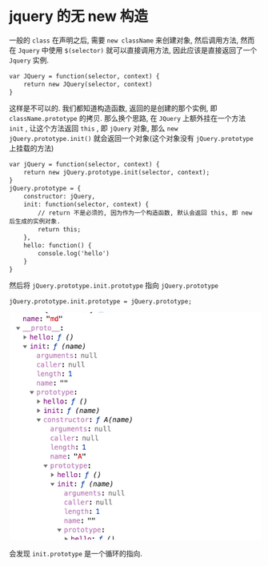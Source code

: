 # jquery 的无 new 构造

一般的 `class` 在声明之后, 需要 `new className` 来创建对象, 然后调用方法, 然而在 `Jquery` 中使用 `$(selector)` 就可以直接调用方法, 因此应该是直接返回了一个 `Jquery` 实例.

    var JQuery = function(selector, context) {
        return new JQuery(selector, context)
    }

这样是不可以的. 我们都知道构造函数, 返回的是创建的那个实例, 即 `className.prototype` 的拷贝. 那么换个思路, 在 `JQuery` 上额外挂在一个方法 `init` , 让这个方法返回 `this` , 即 `jQuery` 对象, 那么 `new jQuery.prototype.init()` 就会返回一个对象(这个对象没有 `jQuery.prototype` 上挂载的方法)

    var jQuery = function(selector, context) {
        return new jQuery.prototype.init(selector, context); 
    }
    jQuery.prototype = {
        constructor: jQuery, 
        init: function(selector, context) {
            // return 不是必须的, 因为作为一个构造函数, 默认会返回 this, 即 new 后生成的实例对象.            
            return this; 
        }, 
        hello: function() {
            console.log('hello')
        }
    }

然后将 `jQuery.prototype.init.prototype` 指向 `jQuery.prototype` 

    jQuery.prototype.init.prototype = jQuery.prototype; 

![img](../img/20170325001.png)

会发现 `init.prototype` 是一个循环的指向.

